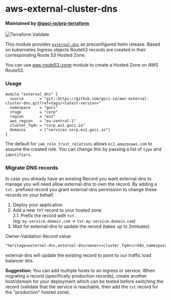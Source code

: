 # aws-external-cluster-dns

#### Maintained by [@goci-io/prp-terraform](https://github.com/orgs/goci-io/teams/prp-terraform)

![Terraform Validate](https://github.com/goci-io/aws-external-cluster-dns/workflows/Terraform%20Validate/badge.svg)

This module provides [`external-dns`](https://github.com/helm/charts/tree/master/stable/external-dns) as preconfigured helm release. 
Based on kubernetes Ingress objects Route53 records are created in their corresponding Route 53 Hosted Zone.

You can use [aws-route53-zone](https://github.com/goci-io/aws-route53-zone) module to create a Hosted Zone on AWS Route53.

### Usage

```hcl
module "external_dns" {
  source       = "git::https://github.com/goci-io/aws-external-cluster-dns.git?ref=tags/<latest-version>"
  namespace    = "goci"
  stage        = "corp"
  region       = "eu1"
  aws_region   = "eu-central-1"
  cluster_fqdn = "corp.eu1.goci.io"
  domains      = ["services.corp.eu1.goci.io"]
}
```

The default for `iam_role_trust_relations` allows `ec2.amazonaws.com` to assume the created role. You can change this by passing a list of `type` and `identifiers`.

### Migrate DNS records

In case you already have an existing Record you want external-dns to manage you will need allow external-dns to own the record.
By adding a `txt.` prefixed record you grant external-dns permission to change these records on your behalf.

1. Deploy your application  
2. Add a new `TXT` record to your hosted zone  
2.1. Prefix the record with `txt.`   
(eg: `my-service.domain.com` -> `txt.my-service.domain.com`)  
3. Wait for external-dns to update the record (takes up to 2minutes)

Owner-Validation Record value:  
```txt
"heritage=external-dns,external-dns/owner=<cluster_fqdn>/<k8s_namespace>"
```


external-dns will update the existing record to point to our traffic load balancer dns.

**Suggestion:** You can add multiple hosts to an ingress or service. 
When migrating a record (specifically production records), create another host/domain for your deployment which can be tested before switching the record (validate that the service is reachable, then add the `txt` record for the "production" hosted zone).

